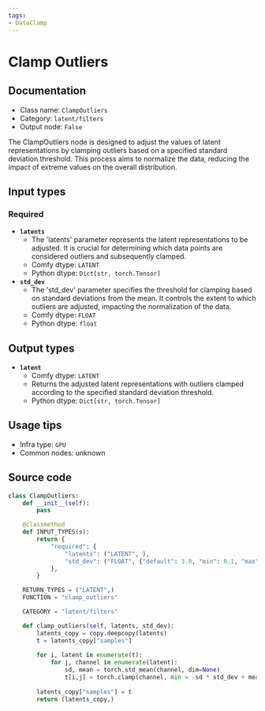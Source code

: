 ```yaml
---
tags:
- DataClamp
---
```


# Clamp Outliers
## Documentation
- Class name: `ClampOutliers`
- Category: `latent/filters`
- Output node: `False`

The ClampOutliers node is designed to adjust the values of latent representations by clamping outliers based on a specified standard deviation threshold. This process aims to normalize the data, reducing the impact of extreme values on the overall distribution.
## Input types
### Required
- **`latents`**
    - The 'latents' parameter represents the latent representations to be adjusted. It is crucial for determining which data points are considered outliers and subsequently clamped.
    - Comfy dtype: `LATENT`
    - Python dtype: `Dict[str, torch.Tensor]`
- **`std_dev`**
    - The 'std_dev' parameter specifies the threshold for clamping based on standard deviations from the mean. It controls the extent to which outliers are adjusted, impacting the normalization of the data.
    - Comfy dtype: `FLOAT`
    - Python dtype: `float`
## Output types
- **`latent`**
    - Comfy dtype: `LATENT`
    - Returns the adjusted latent representations with outliers clamped according to the specified standard deviation threshold.
    - Python dtype: `Dict[str, torch.Tensor]`
## Usage tips
- Infra type: `GPU`
- Common nodes: unknown


## Source code
```python
class ClampOutliers:
    def __init__(self):
        pass

    @classmethod
    def INPUT_TYPES(s):
        return {
            "required": {
                "latents": ("LATENT", ),
                "std_dev": ("FLOAT", {"default": 3.0, "min": 0.1, "max": 100.0, "step": 0.1,  "round": 0.1}),
            },
        }

    RETURN_TYPES = ("LATENT",)
    FUNCTION = "clamp_outliers"

    CATEGORY = "latent/filters"

    def clamp_outliers(self, latents, std_dev):
        latents_copy = copy.deepcopy(latents)
        t = latents_copy["samples"]
        
        for i, latent in enumerate(t):
            for j, channel in enumerate(latent):
                sd, mean = torch.std_mean(channel, dim=None)
                t[i,j] = torch.clamp(channel, min = -sd * std_dev + mean, max = sd * std_dev + mean)
        
        latents_copy["samples"] = t
        return (latents_copy,)

```
